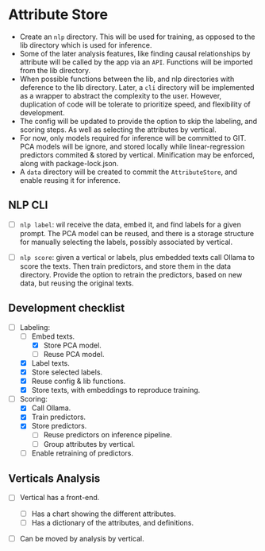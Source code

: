 # Attribute Store

- Create an `nlp` directory. This will be used for training, as opposed to the lib directory which is used for inference.
- Some of the later analysis features, like finding causal relationships by attribute will be called by the app via an `API`. Functions will be imported from the lib directory.
- When possible functions between the lib, and nlp directories with deference to the lib directory. Later, a `cli` directory will be implemented as a wrapper to abstract the complexity to the user. However, duplication of code will be tolerate to prioritize speed, and flexibility of development.
- The config will be updated to provide the option to skip the labeling, and scoring steps. As well as selecting the attributes by vertical.
- For now, only models required for inference will be committed to GIT. PCA models will be ignore, and stored locally while linear-regression predictors commited & stored by vertical. Minification may be enforced, along with package-lock.json.
- A `data` directory will be created to commit the `AttributeStore`, and enable reusing it for inference.

## NLP CLI

- [ ] `nlp label`: wil receive the data, embed it, and find labels for a given prompt. The PCA model can be reused, and there is a storage structure for manually selecting the labels, possibly associated by vertical.

- [ ] `nlp score`: given a vertical or labels, plus embedded texts call Ollama to score the texts. Then train predictors, and store them in the data directory. Provide the option to retrain the predictors, based on new data, but reusing the original texts. 


## Development checklist

- [ ] Labeling:
    - [ ] Embed texts.
        - [x] Store PCA model.
        - [ ] Reuse PCA model.
    - [x] Label texts.
    - [x] Store selected labels.
    - [x] Reuse config & lib functions.
    - [x] Store texts, with embeddings to reproduce training.

- [ ] Scoring:
    - [x] Call Ollama.
    - [x] Train predictors.
    - [x] Store predictors.
        - [ ] Reuse predictors on inference pipeline.
        - [ ] Group attributes by vertical.
    - [ ] Enable retraining of predictors.

## Verticals Analysis

- [ ] Vertical has a front-end.
    - [ ] Has a chart showing the different attributes.
    - [ ] Has a dictionary of the attributes, and definitions.
- [ ] Can be moved by analysis by vertical.

